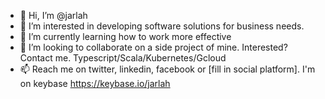 - 👋 Hi, I’m @jarlah
- 👀 I’m interested in developing software solutions for business needs.
- 🌱 I’m currently learning how to work more effective
- 💞️ I’m looking to collaborate on a side project of mine. Interested? Contact me. Typescript/Scala/Kubernetes/Gcloud
- 📫 Reach me on twitter, linkedin, facebook or [fill in social platform]. I'm on keybase https://keybase.io/jarlah
